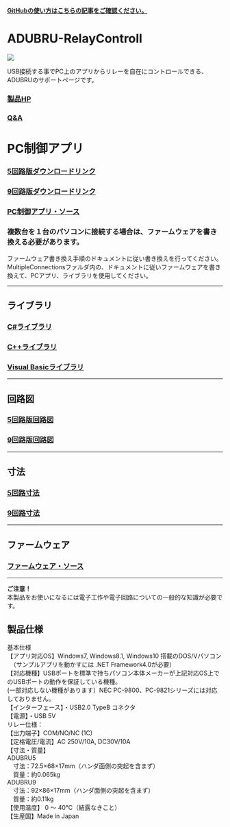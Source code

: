 #### [GitHubの使い方はこちらの記事をご確認ください。](https://bit-trade-one.co.jp/h2gh/)
# ADUBRU-RelayControll

![](https://bit-trade-one.co.jp/wp/wp-content/uploads/2019/08/3b41b291e659768dc80db779f12b911e.jpg)  

USB接続する事でPC上のアプリからリレーを自在にコントロールできる、ADUBRUのサポートページです。  

### [製品HP](https://bit-trade-one.co.jp/adubru/) 

### [Q&A](FAQ.md) 

# PC制御アプリ

### [5回路版ダウンロードリンク](https://github.com/bit-trade-one/ADUBRU-RelayControll/raw/master/PC-Tool/USB_Relay_Controll_CT_5Relay.exe)  

### [9回路版ダウンロードリンク](https://github.com/bit-trade-one/ADUBRU-RelayControll/raw/master/PC-Tool/USB_Relay_Controll_CT_9Relay.exe)  

### [PC制御アプリ・ソース](https://github.com/bit-trade-one/ADUBRU-RelayControll/tree/master/PC-Tool)  

### 複数台を１台のパソコンに接続する場合は、ファームウェアを書き換える必要があります。  
ファームウェア書き換え手順のドキュメントに従い書き換えを行ってください。  
MultipleConnectionsファルダ内の、ドキュメントに従いファームウェアを書き換えて、PCアプリ、ライブラリを使用してください。  

---

## ライブラリ

### [C#ライブラリ](https://github.com/bit-trade-one/ADUBRU-RelayControll/tree/master/Library-Cs)

### [C++ライブラリ](https://github.com/bit-trade-one/ADUBRU-RelayControll/tree/master/Library-Cpp)

### [Visual Basicライブラリ](https://github.com/bit-trade-one/ADUBRU-RelayControll/tree/master/Library-VB)

---

## 回路図

### [5回路版回路図](https://github.com/bit-trade-one/ADUBRU-RelayControll/blob/master/Schematics/usbrelay_5_v11_20190711_sch.pdf)

### [9回路版回路図](https://github.com/bit-trade-one/ADUBRU-RelayControll/blob/master/Schematics/usbrelay_9_v12_20190819_sch.pdf)

---

## 寸法

### [5回路寸法](https://github.com/bit-trade-one/ADUBRU-RelayControll/blob/master/Documents/usbrelay_5_v11.1_20190711_brd.pdf)
### [9回路寸法](https://github.com/bit-trade-one/ADUBRU-RelayControll/blob/master/Documents/usbrelay_9_v11.1_20190711_brd.pdf)
---


## ファームウェア
### [ファームウェア・ソース](https://github.com/bit-trade-one/ADUBRU-RelayControll/tree/master/Firmware)

---
 
**ご注意！**  
本製品をお使いになるには電子工作や電子回路についての一般的な知識が必要です。  

## 製品仕様

基本仕様  
【アプリ対応OS】Windows7, Windows8.1, Windows10 搭載のDOS/Vパソコン  
　（サンプルアプリを動かすには .NET Framework4.0が必要）  
【対応機種】USBポートを標準で持ちパソコン本体メーカーが上記対応OS上でのUSBポートの動作を保証している機種。  
(一部対応しない機種があります）NEC PC-9800、PC-9821シリーズには対応しておりません。  
【インターフェース】・USB2.0 TypeB コネクタ  
【電源】・USB 5V  
リレー仕様：  
【出力端子】COM/NO/NC (1C)  
【定格電圧/電流】AC 250V/10A, DC30V/10A  
【寸法・質量】  
ADUBRU5  
　寸法：72.5×68×17mm（ハンダ面側の突起を含まず）  
　質量：約0.065kg  
ADUBRU9  
　寸法：92×86×17mm（ハンダ面側の突起を含まず）  
　質量：約0.11kg  
【使用温度】 0 ～ 40℃（結露なきこと）  
【生産国】Made in Japan  

